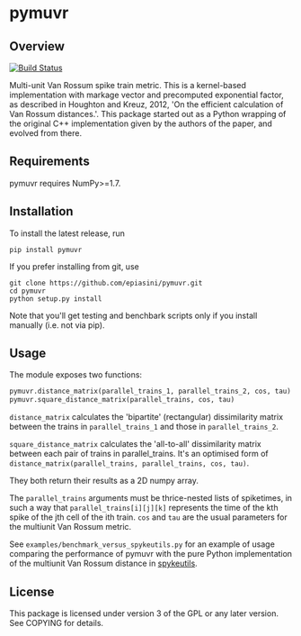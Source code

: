 # pymuvr
## Overview
[![Build Status](https://travis-ci.org/epiasini/pymuvr.svg?branch=master)](https://travis-ci.org/epiasini/pymuvr)

Multi-unit Van Rossum spike train metric. This is a kernel-based
implementation with markage vector and precomputed exponential factor,
as described in Houghton and Kreuz, 2012, 'On the efficient
calculation of Van Rossum distances.'. This package started out as a 
Python wrapping of the original C++ implementation given by the authors
of the paper, and evolved from there.

## Requirements
pymuvr requires NumPy>=1.7.

## Installation
To install the latest release, run
```shell
pip install pymuvr
```
If you prefer installing from git, use
```shell
git clone https://github.com/epiasini/pymuvr.git
cd pymuvr
python setup.py install
```
Note that you'll get testing and benchbark scripts only if you install
manually (i.e. not via pip).

## Usage
The module exposes two functions:
```python
pymuvr.distance_matrix(parallel_trains_1, parallel_trains_2, cos, tau)
pymuvr.square_distance_matrix(parallel_trains, cos, tau)
```
`distance_matrix` calculates the 'bipartite' (rectangular) dissimilarity
matrix between the trains in `parallel_trains_1` and those in 
`parallel_trains_2`.

`square_distance_matrix` calculates the 'all-to-all' dissimilarity
matrix between each pair of trains in parallel_trains. It's an optimised
form of `distance_matrix(parallel_trains, parallel_trains, cos, tau)`.

They both return their results as a 2D numpy array.

The `parallel_trains` arguments must be thrice-nested lists of spiketimes,
in such a way that `parallel_trains[i][j][k]` represents the time of the
kth spike of the jth cell of the ith train.
`cos` and `tau` are the usual parameters for the multiunit Van Rossum metric.

See `examples/benchmark_versus_spykeutils.py` for an example of usage
comparing the performance of pymuvr with the pure Python
implementation of the multiunit Van Rossum distance in
[spykeutils](https://github.com/rproepp/spykeutils).

## License
This package is licensed under version 3 of the GPL or any later
version. See COPYING for details.

